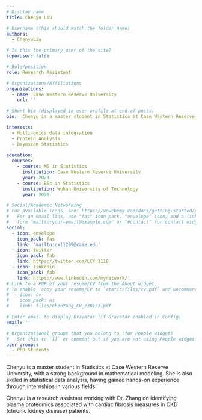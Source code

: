 ```yaml
---
# Display name
title: Chenyu Liu

# Username (this should match the folder name)
authors:
  - ChenyuLiu

# Is this the primary user of the site?
superuser: false

# Role/position
role: Research Assistant 

# Organizations/Affiliations
organizations:
  - name: Case Western Reserve University
    url: ''

# Short bio (displayed in user profile at end of posts)
bio:  Chenyu is a master student in Statistics at Case Western Reserve University, with a strong background in mathematical modeling. She is also skilled in statistical data analysis, having gained hands-on experience through internships in various fields.

interests:
  - Multi-omics data integration
  - Protein Analysis
  - Bayesian Statistics
  
education:
  courses:
    - course: MS in Statistics
      institution: Case Western Reserve University
      year: 2023
    - course: BSc in Statistics
      institution: Wuhan University of Technology
      year: 2020

# Social/Academic Networking
# For available icons, see: https://wowchemy.com/docs/getting-started/page-builder/#icons
#   For an email link, use "fas" icon pack, "envelope" icon, and a link in the
#   form "mailto:your-email@example.com" or "#contact" for contact widget.
social:
  - icon: envelope
    icon_pack: fas
    link: 'mailto:cxl1299@case.edu'
  - icon: twitter
    icon_pack: fab
    link: https://twitter.com/LCY_1118
  - icon: linkedin
    icon_pack: fab
    link: https://www.linkedin.com/mynetwork/
# Link to a PDF of your resume/CV from the About widget.
# To enable, copy your resume/CV to `static/files/cv.pdf` and uncomment the lines below.
#  - icon: cv
#    icon_pack: ai
#    link: files/ChenYang_CV_230131.pdf

# Enter email to display Gravatar (if Gravatar enabled in Config)
email: ''

# Organizational groups that you belong to (for People widget)
#   Set this to `[]` or comment out if you are not using People widget.
user_groups:
  - PhD Students
---
```


Chenyu is a master student in Statistics at Case Western Reserve University, with a strong background in mathematical modeling. She is also skilled in statistical data analysis, having gained hands-on experience through internships in various fields.

Chenyu is a research assistant working with Dr. Zhang on identifying plasma proteomics associated with cardiac fibrosis measures in CKD (chronic kidney disease) patients.

